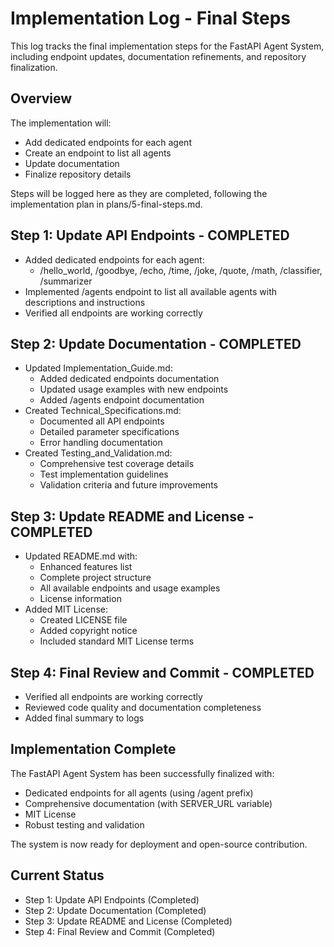 # Implementation Log - Final Steps

This log tracks the final implementation steps for the FastAPI Agent System, including endpoint updates, documentation refinements, and repository finalization.

## Overview
The implementation will:
- Add dedicated endpoints for each agent
- Create an endpoint to list all agents
- Update documentation
- Finalize repository details

Steps will be logged here as they are completed, following the implementation plan in plans/5-final-steps.md.

## Step 1: Update API Endpoints - COMPLETED
- Added dedicated endpoints for each agent:
  - /hello_world, /goodbye, /echo, /time, /joke, /quote, /math, /classifier, /summarizer
- Implemented /agents endpoint to list all available agents with descriptions and instructions
- Verified all endpoints are working correctly

## Step 2: Update Documentation - COMPLETED
- Updated Implementation_Guide.md:
  - Added dedicated endpoints documentation
  - Updated usage examples with new endpoints
  - Added /agents endpoint documentation
- Created Technical_Specifications.md:
  - Documented all API endpoints
  - Detailed parameter specifications
  - Error handling documentation
- Created Testing_and_Validation.md:
  - Comprehensive test coverage details
  - Test implementation guidelines
  - Validation criteria and future improvements

## Step 3: Update README and License - COMPLETED
- Updated README.md with:
  - Enhanced features list
  - Complete project structure
  - All available endpoints and usage examples
  - License information
- Added MIT License:
  - Created LICENSE file
  - Added copyright notice
  - Included standard MIT License terms

## Step 4: Final Review and Commit - COMPLETED
- Verified all endpoints are working correctly
- Reviewed code quality and documentation completeness
- Added final summary to logs

## Implementation Complete
The FastAPI Agent System has been successfully finalized with:
- Dedicated endpoints for all agents (using /agent prefix)
- Comprehensive documentation (with SERVER_URL variable)
- MIT License
- Robust testing and validation

The system is now ready for deployment and open-source contribution.

## Current Status
- Step 1: Update API Endpoints (Completed)
- Step 2: Update Documentation (Completed)
- Step 3: Update README and License (Completed)
- Step 4: Final Review and Commit (Completed)